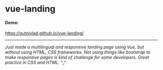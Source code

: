 # vue-landing
#### Demo:
https://gutnivlad.github.io/vue-landing/

------------


*Just made a multilingual and responsive landing page using Vue, but without using HTML, CSS frameworks.
Not using things like bootstrap to make responsive pages is kind of challenge for some developers.
Great practice in CSS and HTML.* ^_^

